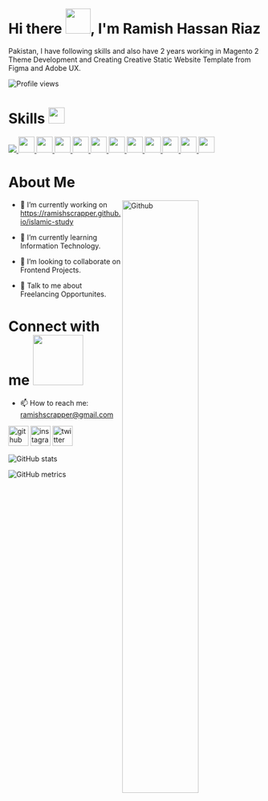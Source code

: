 <h1> Hi there <img src = "https://raw.githubusercontent.com/MartinHeinz/MartinHeinz/master/wave.gif" width = 50px>, I'm Ramish Hassan Riaz </h1>
Pakistan, I have following skills and also have 2 years working in Magento 2 Theme Development and Creating Creative Static Website Template from Figma and Adobe UX.

<br>

![Profile views](https://gpvc.arturio.dev/Ramishscrapper)

<h1> Skills <img src = "https://media2.giphy.com/media/QssGEmpkyEOhBCb7e1/giphy.gif?cid=ecf05e47a0n3gi1bfqntqmob8g9aid1oyj2wr3ds3mg700bl&rid=giphy.gif" width = 32px> </h1>
<a href="https://github.com/Ramishscrapper" >
<img src="https://img.shields.io/badge/magento-%23EE672F.svg?&style=for-the-badge&logo=magento&logoColor=white" />
</a>
<a href= https://github.com/Ramishscrapper?tab=repositories&q=&type=&language=reactjs&sort= > <img width ='32px' src ='https://raw.githubusercontent.com/rahulbanerjee26/githubAboutMeGenerator/main/icons/reactjs.svg'> </a>
<a href= https://github.com/Ramishscrapper?tab=repositories&q=&type=&language=javascript&sort= > <img width ='32px' src ='https://raw.githubusercontent.com/rahulbanerjee26/githubAboutMeGenerator/main/icons/javascript.svg'> </a>
<a href= https://github.com/Ramishscrapper?tab=repositories&q=&type=&language=cpp&sort= > <img width ='32px' src ='https://raw.githubusercontent.com/rahulbanerjee26/githubAboutMeGenerator/main/icons/cpp.svg'> </a>
<a href= https://github.com/Ramishscrapper?tab=repositories&q=&type=&language=html&sort= > <img width ='32px' src ='https://raw.githubusercontent.com/rahulbanerjee26/githubAboutMeGenerator/main/icons/html.svg'> </a>
<a href= https://github.com/Ramishscrapper?tab=repositories&q=&type=&language=css&sort= > <img width ='32px' src ='https://raw.githubusercontent.com/rahulbanerjee26/githubAboutMeGenerator/main/icons/css.svg'> </a>
<a href= https://github.com/Ramishscrapper?tab=repositories&q=&type=&language=sass&sort= > <img width ='32px' src ='https://raw.githubusercontent.com/rahulbanerjee26/githubAboutMeGenerator/main/icons/sass.svg'> </a>
<a href= https://github.com/Ramishscrapper?tab=repositories&q=&type=&language=figma&sort= > <img width ='32px' src ='https://raw.githubusercontent.com/rahulbanerjee26/githubAboutMeGenerator/main/icons/figma.svg'> </a>
<a href= https://github.com/Ramishscrapper?tab=repositories&q=&type=&language=xd&sort= > <img width ='32px' src ='https://raw.githubusercontent.com/rahulbanerjee26/githubAboutMeGenerator/main/icons/xd.svg'> </a>
<a href= https://github.com/Ramishscrapper?tab=repositories&q=&type=&language=git&sort= > <img width ='32px' src ='https://raw.githubusercontent.com/rahulbanerjee26/githubAboutMeGenerator/main/icons/git.svg'> </a>
<a href= https://github.com/Ramishscrapper?tab=repositories&q=&type=&language=linux&sort= > <img width ='32px' src ='https://raw.githubusercontent.com/rahulbanerjee26/githubAboutMeGenerator/main/icons/linux.svg'> </a>
<a href= https://github.com/Ramishscrapper?tab=repositories&q=&type=&language=tailwind&sort= > <img width ='32px' src ='https://raw.githubusercontent.com/rahulbanerjee26/githubAboutMeGenerator/main/icons/tailwind.svg'> </a>

<h1> About Me </h1>

<img width="55%" align="right" alt="Github" src="https://raw.githubusercontent.com/onimur/.github/master/.resources/git-header.svg" />


- 🔭 I’m currently working on https://ramishscrapper.github.io/islamic-study

- 🌱 I’m currently learning Information Technology. 

- 👯 I’m looking to collaborate on Frontend Projects. 

- 💬 Talk to me about Freelancing Opportunites. 

<h1> Connect with me <img src='https://raw.githubusercontent.com/ShahriarShafin/ShahriarShafin/main/Assets/handshake.gif' width="100px"> </h1>

- 📫 How to reach me: ramishscrapper@gmail.com 


[<img src='https://cdn.jsdelivr.net/npm/simple-icons@3.0.1/icons/github.svg' alt='github' height='40'>](https://github.com/Ramishscrapper)  [<img src='https://cdn.jsdelivr.net/npm/simple-icons@3.0.1/icons/instagram.svg' alt='instagram' height='40'>](https://www.instagram.com/ramish_hassan_riaz/)  [<img src='https://cdn.jsdelivr.net/npm/simple-icons@3.0.1/icons/twitter.svg' alt='twitter' height='40'>](https://twitter.com/https://twitter.com/Ramishscrapper)

![GitHub stats](https://github-readme-stats.vercel.app/api?username=Ramishscrapper&show_icons=true)  

![GitHub metrics](https://metrics.lecoq.io/Ramishscrapper)  

